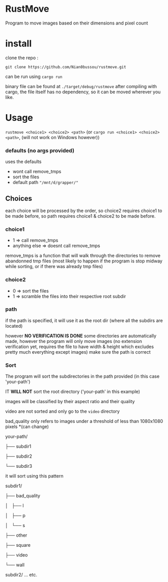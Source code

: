 # RustMove

Program to move images based on their dimensions and pixel count

# install

clone the repo : 
```
git clone https://github.com/Nian0bussou/rustmove.git
```

can be run using `cargo run`

binary file can be found at `./target/debug/rustmove` after compiling with cargo,
the file itself has no dependency, so it can be moved wherever you like.

# Usage 
`rustmove <choice1> <choice2> <path>`
(or `cargo run <choice1> <choice2> <path>`, (will not work on Windows however))

### defaults (no args provided)
uses the defaults
- wont call remove_tmps
- sort the files
- default path `"/mnt/d/grapper/"`

## Choices
each choice will be processed by the order, 
so choice2 requires choice1 to be made before,
so path requires choice1 & choice2 to be made before.

### choice1
- 1 => call remove_tmps
- anything else => doesnt call remove_tmps

remove_tmps is a function that will
walk through the directories to remove 
abandonned tmp files 
(most likely to happen if the program is stop midway while sorting,
or if there was already tmp files)

### choice2
- 0 => sort the files
- 1 => scramble the files into their respective root subdir

### path
if the path is specified, it will use it as the root dir (where all the subdirs are located)

however **NO VERIFICATION IS DONE** 
some directories are automatically made,
however the program will only move images 
(no extension verification yet,
requires the file to have width &
height which excludes pretty much everything except images)
make sure the path is correct

### Sort 

The program will sort the subdirectories in the path provided (in this case 'your-path')

IT **WILL NOT** sort the root directory ('your-path' in this example)

images will be classified by their aspect ratio and their quality

video are not sorted and only go to the `video` directory

bad_quality only refers to images under a threshold of less than 1080x1080 pixels *(can change)

your-path/

├── subdir1

├── subdir2

└── subdir3

it will sort using this pattern 

subdir1/

├── bad_quality

│   ├── l

│   ├── p

│   └── s

├── other

├── square

├── video

└── wall

subdir2/
...
etc.


